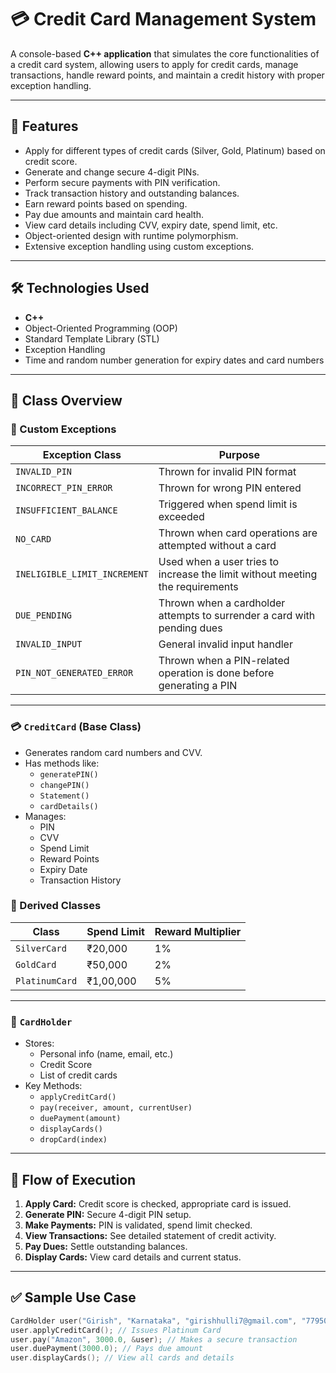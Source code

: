 # 💳 Credit Card Management System

A console-based **C++ application** that simulates the core functionalities of a credit card system, allowing users to apply for credit cards, manage transactions, handle reward points, and maintain a credit history with proper exception handling.

---

## 📌 Features

- Apply for different types of credit cards (Silver, Gold, Platinum) based on credit score.
- Generate and change secure 4-digit PINs.
- Perform secure payments with PIN verification.
- Track transaction history and outstanding balances.
- Earn reward points based on spending.
- Pay due amounts and maintain card health.
- View card details including CVV, expiry date, spend limit, etc.
- Object-oriented design with runtime polymorphism.
- Extensive exception handling using custom exceptions.

---

## 🛠️ Technologies Used

- **C++**
- Object-Oriented Programming (OOP)
- Standard Template Library (STL)
- Exception Handling
- Time and random number generation for expiry dates and card numbers

---

## 🧱 Class Overview

### 🔐 Custom Exceptions
| Exception Class | Purpose |
|-----------------|---------|
| `INVALID_PIN` | Thrown for invalid PIN format |
| `INCORRECT_PIN_ERROR` | Thrown for wrong PIN entered |
| `INSUFFICIENT_BALANCE` | Triggered when spend limit is exceeded |
| `NO_CARD` | Thrown when card operations are attempted without a card |
| `INELIGIBLE_LIMIT_INCREMENT` | Used when a user tries to increase the limit without meeting the requirements |
| `DUE_PENDING` | Thrown when a cardholder attempts to surrender a card with pending dues |
| `INVALID_INPUT` | General invalid input handler |
| `PIN_NOT_GENERATED_ERROR` | Thrown when a PIN-related operation is done before generating a PIN |

---

### 💳 `CreditCard` (Base Class)
- Generates random card numbers and CVV.
- Has methods like:
  - `generatePIN()`
  - `changePIN()`
  - `Statement()`
  - `cardDetails()`
- Manages:
  - PIN
  - CVV
  - Spend Limit
  - Reward Points
  - Expiry Date
  - Transaction History

### 💠 Derived Classes
| Class | Spend Limit | Reward Multiplier |
|-------|-------------|-------------------|
| `SilverCard` | ₹20,000 | 1% |
| `GoldCard` | ₹50,000 | 2% |
| `PlatinumCard` | ₹1,00,000 | 5% |

---

### 👤 `CardHolder`
- Stores:
  - Personal info (name, email, etc.)
  - Credit Score
  - List of credit cards
- Key Methods:
  - `applyCreditCard()`
  - `pay(receiver, amount, currentUser)`
  - `duePayment(amount)`
  - `displayCards()`
  - `dropCard(index)`

---

## 🔄 Flow of Execution

1. **Apply Card:** Credit score is checked, appropriate card is issued.
2. **Generate PIN:** Secure 4-digit PIN setup.
3. **Make Payments:** PIN is validated, spend limit checked.
4. **View Transactions:** See detailed statement of credit activity.
5. **Pay Dues:** Settle outstanding balances.
6. **Display Cards:** View card details and current status.

---

## ✅ Sample Use Case

```cpp
CardHolder user("Girish", "Karnataka", "girishhulli7@gmail.com", "7795040621", 849);
user.applyCreditCard(); // Issues Platinum Card
user.pay("Amazon", 3000.0, &user); // Makes a secure transaction
user.duePayment(3000.0); // Pays due amount
user.displayCards(); // View all cards and details
```

